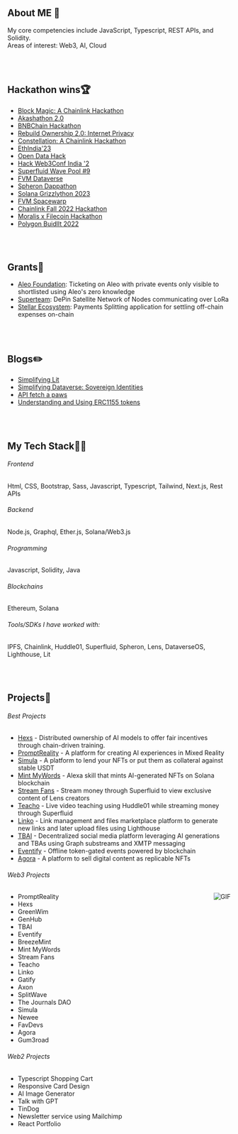 <!-- ## Hey Hey <img src="https://raw.githubusercontent.com/ABSphreak/ABSphreak/master/gifs/Hi.gif" width="30px">

<div align="center">
 <img hight="300" width="700" alt="GIF" align="center" src="https://github.com/foreveransh/foreveransh/blob/main/assets/208593.gif">
</div>

</br>
</br> -->


## About ME 💬
My core competencies include JavaScript, Typescript, REST APIs, and Solidity. </br>
Areas of interest: Web3, AI, Cloud

</br>
</br>


## Hackathon wins🏆
- [Block Magic: A Chainlink Hackathon](https://devpost.com/software/promptreality) </br>
- [Akashathon 2.0](https://dorahacks.io/buidl/12754) </br>
- [BNBChain Hackathon](https://dorahacks.io/buidl/10616) </br>
- [Rebuild Ownership 2.0: Internet Privacy](https://x.com/DataverseOS/status/1742125914350370967) </br>
- [Constellation: A Chainlink Hackathon](https://devpost.com/software/merlin-p81e4j) </br>
- [EthIndia'23](https://devfolio.co/projects/tbai-0d73) </br>
- [Open Data Hack](https://x.com/DataverseOS/status/1713912750441742368) </br>
- [Hack Web3Conf India '2](https://devfolio.co/projects/eventify-50ed) </br>
- [Superfluid Wave Pool #9](https://x.com/Superfluid_HQ/status/1664726115376611337) </br>
- [FVM Dataverse](https://devpost.com/software/linko) </br>
- [Spheron Dappathon](https://devpost.com/software/eventify-27gui0) </br>
- [Solana Grizzlython 2023](https://x.com/solana/status/1644346050180685825) </br>
- [FVM Spacewarp](https://ethglobal.com/showcase/the-journals-dao-6rzrn) </br>
- [Chainlink Fall 2022 Hackathon](https://devpost.com/software/simula) </br>
- [Moralis x Filecoin Hackathon](https://moralis.io/filecoin-hackathon/winners/) </br>
- [Polygon BuidlIt 2022](https://devpost.com/software/gum3road) </br>

</br>
</br>

## Grants🚀
- [Aleo Foundation](https://github.com/IKnowSpots/application-aleo): Ticketing on Aleo with private events only visible to shortlisted using Aleo's zero knowledge
- [Superteam](https://github.com/orgs/SatMeshLabs/repositories): DePin Satellite Network of Nodes communicating over LoRa
- [Stellar Ecosystem](https://github.com/SplitBitsLabs): Payments Splitting application for settling off-chain expenses on-chain
  
</br>
</br>

## Blogs✏️
- [Simplifying Lit](https://anshss.hashnode.dev/simplifying-lit) </br>
- [Simplifying Dataverse: Sovereign Identities](https://anshss.hashnode.dev/simplifying-dataverse-sovereign-identities) </br>
- [API fetch a paws](https://anshss.hashnode.dev/api-fetch-a-paws) </br>
- [Understanding and Using ERC1155 tokens](https://anshss.hashnode.dev/using-erc1155) </br>

</br>
</br>


## My Tech Stack👨‍💻

###### Frontend
Html, CSS, Bootstrap, Sass, Javascript, Typescript, Tailwind, Next.js, Rest APIs

###### Backend
Node.js, Graphql, Ether.js, Solana/Web3.js

###### Programming
Javascript, Solidity, Java

###### Blockchains
Ethereum, Solana

###### Tools/SDKs I have worked with:
IPFS, Chainlink, Huddle01, Superfluid, Spheron, Lens, DataverseOS, Lighthouse, Lit

</br>
</br>


## Projects🌱

###### Best Projects
- [Hexs](https://github.com/anshss/Hexs) - Distributed ownership of AI models to offer fair incentives through chain-driven training. </br>
- [PromptReality](https://github.com/anshss/PromptReality) - A platform for creating AI experiences in Mixed Reality </br>
- [Simula](https://github.com/anshss/Simula) - A platform to lend your NFTs or put them as collateral against stable USDT </br>
- [Mint MyWords](https://github.com/anshss/Mint-MyWords) - Alexa skill that mints AI-generated NFTs on Solana blockchain </br>
- [Stream Fans](https://github.com/anshss/StreamFans) - Stream money through Superfluid to view exclusive content of Lens creators </br>
- [Teacho](https://github.com/anshss/Teacho) - Live video teaching using Huddle01 while streaming money through Superfluid </br>
- [Linko](https://github.com/anshss/Linko) - Link management and files marketplace platform to generate new links and later upload files using Lighthouse </br>
- [TBAI](https://github.com/anshss/eth23) - Decentralized social media platform leveraging AI generations and TBAs using Graph substreams and XMTP messaging </br>
- [Eventify](https://github.com/anshss/eventify-hackweb3conf) - Offline token-gated events powered by blockchain  </br>
- [Agora](https://github.com/anshss/Agora) - A platform to sell digital content as replicable NFTs </br>

###### Web3 Projects

<img hight="300" alt="GIF" align="right" src="https://github.com/foreveransh/foreveransh/blob/main/assets/13626.gif">

- PromptReality </br>
- Hexs </br>
- GreenWim </br>
- GenHub </br>
- TBAI </br>
- Eventify </br>
- BreezeMint </br>
- Mint MyWords </br>
- Stream Fans </br>
- Teacho </br>
- Linko </br>
- Gatify </br>
- Axon </br>
- SplitWave </br>
- The Journals DAO </br>
- Simula </br>
- Newee </br>
- FavDevs </br>
- Agora </br>
- Gum3road </br>

###### Web2 Projects
- Typescript Shopping Cart </br>
- Responsive Card Design </br>
- AI Image Generator </br>
- Talk with GPT </br>
- TinDog </br>
- Newsletter service using Mailchimp</br>
- React Portfolio </br>

</br>
</br>


